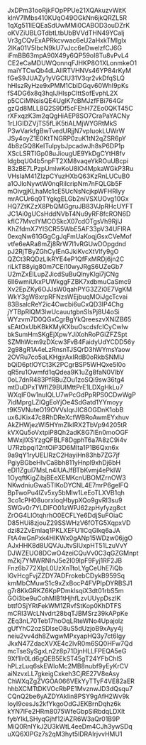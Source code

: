 JxDPm31ooRjkFOpPPUe21XQAkuzvWitK
klnV7lMbs410KUqO49OGkNn6jkQRZL5R
1qXg511lEQEaSdUwMMi0CABOD3ouDZrK
oKVZiUBLGTdbtLtbUbBVVdTHN49YCalj
Vr3gCQvExAPRkcvwac6eU2aHxkTMlgIx
2lKa01V5IbcN9kU7vJcc6eDwelzfCJ6G
iFmBB63mpA90X49y6QP59oI8Tu8vPvL4
CE2eCaMDUWQonnqFJHKP8O1XLonmkeO1
maiYTCwQb4dLAlIRTVHNVs46YP84rKyM
fGeS9JUAZy1yVGClU31V3qr2vkDfqSLQ
hHlszRyHze9xPMM1CbIDGqv60WhI9pKs
fS4DG6x8q3hqIJHlspClttSofEvphL2X
p5CCiMNsisQE4UglK7cBMJzfFBi764Gr
gzQd8MLL8Q2S9Df5cFEhH7ZEo0QKT45C
rXFxqzK3m2qQgHiAEP8SO7CraPaYACNy
1rLIGIDZVjTS5fLiK5tiALMjWYGRtMkS
P3wVarkfgBwTvedURjjN7vpIuokLUWrW
JSy4oyZ1E0KtTNGRP0zuK1tN2qZSR6pY
4b8zGQ8KeITulpybJpcadwJh8sP6DP1p
XScLSRTIGp08uJiougUE9YkDgCYtH8fv
IdgbqU04b5npFT2XM8vaqeYkROuUBcpi
B3zBE7LPzpUmlwKoU8lO4MpkaWGkP3Ru
VHsIaM41ZIzpCYuzHXbQ63KzRnLUCuB0
a1OJloNywtW0nqRiIcripNm7nFQLGb5F
mOivgjKLhaMc1cE5UcNsNcjkpWFHRIyy
mrACUr6q0TYgkgELGb2niVSXUOvg10Gx
HQ7ZtKZzX8PbQMGgruJB83VJpRHcUYFT
JC1Ai0gUCsHddNVbT4Nu9yRF8fcRON6D
kfIC7MvcIYMCOSkcX07cdOTgsVh9RjlJ
KhZfdmX7YISCR55WbE5AF33pV34UFIRA
0exqNw61GGgCgJqFmUaKoqjGsxCVeMof
vtfe6eARa8mZj8RrW7l1vRGUwDOpgdnd
pJ2RjTByZGhCyIEnGJkiKvcXtVlfy9gO
QZCt3RQDzLlkRYE4eP1QfFxMRDj6jn2C
riLkTB8yig80m7CEi10wyJRgS6UZeGb7
U2mZxElLupZJicdSuBuQlnyKlgi7jCNg
6lI6wmiUkxPUWkggFZBK7xdbmuCaSmc9
Xv2EpZKy6OJJsW0qahPYG3ZZi0E7VgKM
WkY3gW8xrpRFNzsWEjbuqMOiJgcTcvai
83BsalcReY2ic4Cwcbi6uCxQD3IP4Chg
jYTBpRlQM3lwUcauutgbnSlsPj8U4oSi
WYzvm7D0QGxCgrBgYkQreeszvXNlZB65
sEAtOxUbKBkKMyKXbuOscdsfcICyCwIw
bkSumHmSKgEjXpwYJiXohRoPGiZFZSpt
SZMhWcm9zDXcw3FvB4FaidyUdYCDD56y
2g98gR1A4eLzRnsnTJSQrD3hWYmsYaow
2OVRu7co5aLKHgjrAxIRdB0oRkbSNMlJ
bQiD6ptlOYCt3K2PCgrBSP5WHQxe5I0o
qR5ru1Owmfd1qQdea9K1uZg8faN0VlbY
0oL7dnR483PfRBuZOu1zoSQi9sw36tg4
mtDuDPxTWflZ9BUlMttPrE1LDXgHkLu7
WXqIF0w1nuIQLU7wPcGdPpRPS0CDwWgP
7idMprgLZIQgEoYjOe4SdGatd1YYmoyy
t9K5VNuteO19OVVsIqrJIC8OGDnK1obB
ux6JKix47c8RhDReXcfWBRoAwmEYxhuv
AkZHWjezWl5HYmZIklRX2TbVp94205tR
kVXQu5oVxtpiP8Qh2adK8G7IEn0moOGF
MWxjIXSYzgQFBLF8DgphT6a7A8zC9i4v
U7Rzbpqi12ntOiP3D6MIta1P1B6Qxn6x
9a9qY1ryUELIRzC2HayiHn83hb7ZG7jf
PgiyBGbeHIvCa8bh811yHnpl9xhDj6bH
eDI1ZguI7MsLn4lUAJfBTbKvmj4ePkIW
1OyqftKigZibjBEeXEMKcnUBOMZrnOW3
NKwdniuGwa5TlKoDYCNL4E7mrP6gelFQ
BpTwoPu4lZv5xy5bMlw1LeEoTLXVB1qh
3co1cPH08uorxloqHbypXQo9gvRI3su9
SWGv0r7YLDlFO01zWPJ62zpHyfyzg8ct
ZrOG4LIOtqhrhO0ECFLYe6DdjSuFOiaC
D85HUi8zjouZ29SSWHzV6fOTG5XqpxVD
dzi82ZvEmlaq1PKLXEFU1lCqGlkq6aJA
FtA4wGnPxk4HIKWx0gANp15WDzw06jgO
AJxHHK8d8UQVJuJtvSIUxpHT51LzuVvY
DJWZEUO8DCwO4zeiCQuVv0C3qGZGMnpt
mZkj7YMWRNInJ5e2I09lpF9Fyj1RF2JB
Fnz6b772XlpL0UzXnTtoLYgCeUhE7iQb
lGvHcgFvjZZDY7ADFrokebCDykB959Sq
kmMbCMuwS1c9xZxBocP4FVPIpDYRBSJ1
g7r8KkGRKZ6KpPDmklsqiX3dt01rbS5m
GOi3be9uCohMlB1tHjhfLzvUUypDszIK
bttfOSjYRtFekWM1ZRvfStKop0KhDTFS
mCRI3WcLNvdrt28bqTJBMSrz39kAPpKe
ZEq3nL70Teb17hoOqLRteWNo4Upajolz
gUfYhC2ozSDlseO8uS5dUzjoB9xAyy4j
neiu2vv4dh8ZwgwMPxyapHQ3y7ct6lgy
JkxN47ZdacXVXE4c2lvR0m6SQ0HFw7Qd
mcTseSySgxLn2z8p71DjnHLLFPEQA5eG
9Xf1Ir0Ld6gQEB5EkST45gT24YFbChlS
hPLzLuq6skEWloMc2MB8nubf9yEyKrCV
aiNzvxLL7gkeigCxkeh3CjRE27V8eAsy
ChWXqZgZVGOA066VEkYyTTyF4VE82aER
hhbXCMTtDKVOcRbPE1MvznwJD3dQsqu7
CQnQ2be6yAZDYAkIin8PSY9gAfH2Wv9k
IoyI9cesJs2kfYkgoOdGJEKBrnDqhz6k
kYN7lFe2HRm8075WfeGbpSiRbdqLDXlt
fybYIkLSHyqGjhf12iAZR6W3aQr01B9P
MiQ0RnlYkJ2U3kWtL4eeDm4CJh3ywSDq
uXQ6XIPGz7s2qM3hyt5lDRAIrjvvHMU1
